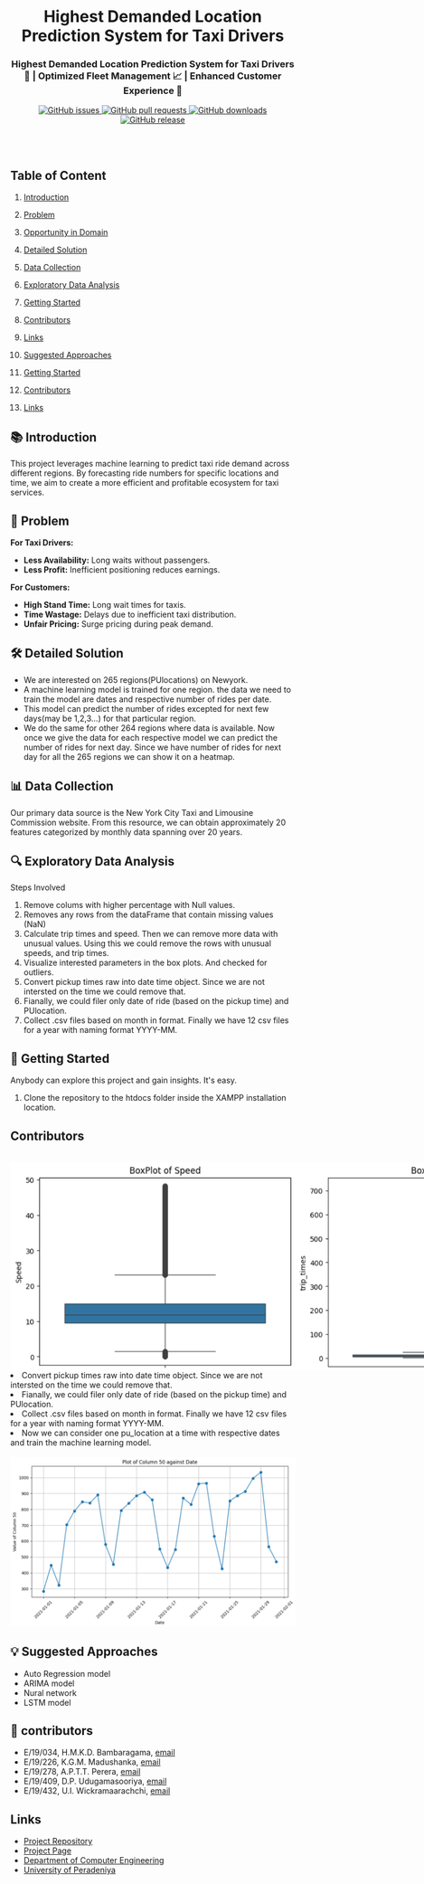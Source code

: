 <div align="center">
  <h1><b>Highest Demanded Location Prediction System for Taxi Drivers</b></h1>
</div>
   
<h3 align="center">Highest Demanded Location Prediction System for Taxi Drivers 🚖 | Optimized Fleet Management 📈 | Enhanced Customer Experience 🌟</h3>


<div align="center">
    <a href="https://github.com/cepdnaclk/e19-co544-Demand-Location-Prediction-For-Taxis/issues">
        <img src="https://img.shields.io/github/issues/cepdnaclk/e19-co544-Demand-Location-Prediction-For-Taxis" alt="GitHub issues">
    </a>
    <a href="https://github.com/cepdnaclk/e19-co544-Demand-Location-Prediction-For-Taxis/pulls">
        <img src="https://img.shields.io/github/issues-pr/cepdnaclk/e19-co544-Demand-Location-Prediction-For-Taxis" alt="GitHub pull requests">
    </a>
    <a href="https://github.com/cepdnaclk/e19-co544-Demand-Location-Prediction-For-Taxis/releases">
        <img src="https://img.shields.io/github/downloads/cepdnaclk/e19-co544-Demand-Location-Prediction-For-Taxis/total" alt="GitHub downloads">
    </a>
    <a href="https://github.com/cepdnaclk/e19-co544-Demand-Location-Prediction-For-Taxis/releases">
        <img src="https://img.shields.io/github/v/release/cepdnaclk/e19-co544-Demand-Location-Prediction-For-Taxis" alt="GitHub release">
    </a>
</div>

<br></br>



## Table of Content

1. <a href="#introduction">Introduction</a>
2. <a href="#problem">Problem</a>
3. <a href="#opportunity-in-domain">Opportunity in Domain</a>
4. <a href="#detailed-solution">Detailed Solution</a>
5. <a href="#data-collection">Data Collection</a>
6. <a href="#exploratory-data-analysis">Exploratory Data Analysis</a>

7. <a href="#getting-started">Getting Started</a>
8. <a href="#contributors">Contributors</a>
9. <a href="#links">Links</a>

7. <a href="#suggested-approaches">Suggested Approaches</a>
8. <a href="#getting-started">Getting Started</a>
9. <a href="#contributors">Contributors</a>
10. <a href="#links">Links</a>

<h2 id="introduction">📚 Introduction</h2>
<p>This project leverages machine learning to predict taxi ride demand across different regions. By forecasting ride numbers for specific locations and time, we aim to create a more efficient and profitable ecosystem for taxi services.</p>

<h2 id="problem">🚧 Problem</h2>
<p><strong>For Taxi Drivers:</strong></p>
<ul>
  <li><strong>Less Availability:</strong> Long waits without passengers.</li>
  <li><strong>Less Profit:</strong> Inefficient positioning reduces earnings.</li>
</ul>

<p><strong>For Customers:</strong></p>
<ul>
  <li><strong>High Stand Time:</strong> Long wait times for taxis.</li>
  <li><strong>Time Wastage:</strong> Delays due to inefficient taxi distribution.</li>
  <li><strong>Unfair Pricing:</strong> Surge pricing during peak demand.</li>
</ul>

<h2 id="detailed-solution">🛠️ Detailed Solution</h2>


<ul>
  <li>We are interested on 265 regions(PUlocations) on Newyork.</li>
  <li>A machine learning model is trained for one region. the data we need to train the model are dates and respective number of rides per date.</li>
  <li>This model can predict the number of rides excepted for next few days(may be 1,2,3...) for that particular region.</li>
  <li>We do the same for other 264 regions where data is available. Now once we give the data for each respective model we can predict the number of rides for next day. Since we have number of rides for      next day for all the 265 regions we can show it on a heatmap.</li>
  
</ul>


<h2 id="data-collection">📊 Data Collection</h2>
<p>Our primary data source is the New York City Taxi and Limousine Commission website. From this resource, we can obtain approximately 20 features categorized by monthly data spanning over 20 years.</p>

<h2 id="exploratory-data-analysis">🔍 Exploratory Data Analysis</h2>


<p>Steps Involved</p>
<ol>
  <li>Remove colums with higher percentage with Null values.</li>
  <li>Removes any rows from the dataFrame that contain missing values (NaN) </li>
  <li>Calculate trip times and speed. Then we can remove more data with unusual values. Using this we could remove the rows with unusual speeds, and trip times.</li>
  <li>Visualize interested parameters in the box plots. And checked for outliers.</li>

  <li>Convert pickup times raw into date time object. Since we are not intersted on the time we could remove that.</li>
  <li>Fianally, we could filer only date of ride (based on the pickup time) and PUlocation.</li>
  <li>Collect .csv files based on month in format.  Finally we have 12 csv files for a year with naming format YYYY-MM.</li>
    
  
</ol>


<h2 id="getting-started">🚀 Getting Started</h2>
<p>Anybody can explore this project and gain insights. It's easy.</p>
<ol>
  <li>Clone the repository to the htdocs folder inside the XAMPP installation location.</li>
</ol>

<h2 id="contributors">Contributors</h2>

  <br>
 <div style="display: flex; flex-direction: cplumn;">
  <img src="./images/Screenshot 2024-05-29 044750.png" alt="First Image" style="max-width:100%;">
  <img src="./images/Screenshot 2024-05-29 045042.png" alt="Second Image" style="max-width:100%;">
</div>
 
  <li>Convert pickup times raw into date time object. Since we are not intersted on the time we could remove that.</li>
  <li>Fianally, we could filer only date of ride (based on the pickup time) and PUlocation.</li>
  <li>Collect .csv files based on month in format.  Finally we have 12 csv files for a year with naming format YYYY-MM.</li>
  <li>Now we can consider one pu_location at a time with respective dates and train the machine learning model.</li>
  <br>
  <img src="./images/pu_location_with_date.png" alt="">
  
</ol>

<h2 id="#suggested-approaches">💡 Suggested Approaches</h2>
<ul>
  <li>Auto Regression model</li>
  <li>ARIMA model</li>
  <li>Nural network</li>
  <li>LSTM model</li>
  
</ul>

<h2 id="#contributors">👥 contributors  </h2>

<ul>
  <li>E/19/034, H.M.K.D. Bambaragama, <a href="mailto:e19034@eng.pdn.ac.lk">email</a></li>
  <li>E/19/226, K.G.M. Madushanka, <a href="mailto:e19226@eng.pdn.ac.lk">email</a></li>
  <li>E/19/278, A.P.T.T. Perera, <a href="mailto:e19278@eng.pdn.ac.lk">email</a></li>
  <li>E/19/409, D.P. Udugamasooriya, <a href="mailto:e19409@eng.pdn.ac.lk">email</a></li>
  <li>E/19/432, U.I. Wickramaarachchi, <a href="mailto:e19432@eng.pdn.ac.lk">email</a></li>
</ul>

<h2 id="links">Links</h2>
<ul>
  <li><a href="https://github.com/cepdnaclk/e19-co544-Demand-Location-Prediction-For-Taxis/{{ page.repository-name }}" target="_blank">Project Repository</a></li>
  <li><a href="https://cepdnaclk.github.io/{{ page.repository-name}}" target="_blank">Project Page</a></li>
  <li><a href="http://www.ce.pdn.ac.lk/" target="_blank">Department of Computer Engineering</a></li>
  <li><a href="https://eng.pdn.ac.lk/" target="_blank">University of Peradeniya</a></li>
</ul>
